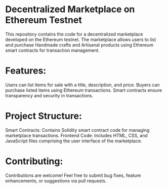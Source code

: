 
# Decentralized Marketplace on Ethereum Testnet
This repository contains the code for a decentralized marketplace developed on the Ethereum testnet. The marketplace allows users to list and purchase Handmade crafts and Artisanal products using Ethereum smart contracts for transaction management.

# Features:
Users can list items for sale with a title, description, and price.
Buyers can purchase listed items using Ethereum transactions.
Smart contracts ensure transparency and security in transactions.

# Project Structure:
Smart Contracts: Contains Solidity smart contract code for managing marketplace transactions.
Frontend Code: Includes HTML, CSS, and JavaScript files comprising the user interface of the marketplace.

# Contributing:
Contributions are welcome! Feel free to submit bug fixes, feature enhancements, or suggestions via pull requests.

